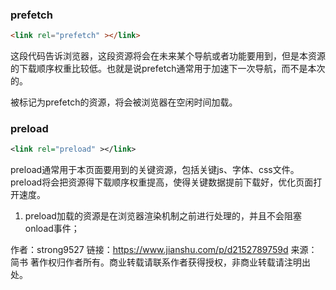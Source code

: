### prefetch



```html
<link rel="prefetch" ></link>
```

这段代码告诉浏览器，这段资源将会在未来某个导航或者功能要用到，但是本资源的下载顺序权重比较低。也就是说prefetch通常用于加速下一次导航，而不是本次的。

被标记为prefetch的资源，将会被浏览器在空闲时间加载。

### preload



```xml
<link rel="preload" ></link>
```

preload通常用于本页面要用到的关键资源，包括关键js、字体、css文件。preload将会把资源得下载顺序权重提高，使得关键数据提前下载好，优化页面打开速度。

1. preload加载的资源是在浏览器渲染机制之前进行处理的，并且不会阻塞onload事件；



作者：strong9527
链接：https://www.jianshu.com/p/d2152789759d
来源：简书
著作权归作者所有。商业转载请联系作者获得授权，非商业转载请注明出处。